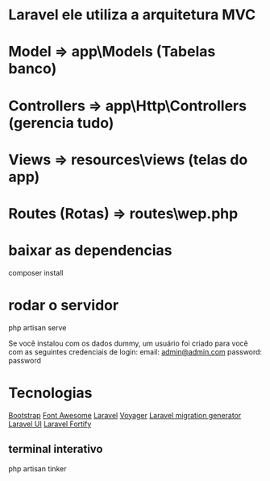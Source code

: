 # Laravel ele utiliza a arquitetura MVC
# Model => app\Models (Tabelas banco)
# Controllers => app\Http\Controllers (gerencia tudo)
# Views => resources\views (telas do app)
# Routes (Rotas) => routes\wep.php 

# baixar as dependencias
composer install
# rodar o servidor
php artisan serve

Se você instalou com os dados dummy, um usuário foi criado para você com as seguintes credenciais de login:
email: admin@admin.com
password: password

# Tecnologias
[Bootstrap](https://getbootstrap.com/docs/5.2/getting-started/introduction/)
[Font Awesome](https://fontawesome.com/search?o=r&m=free)
[Laravel](https://laravel.com/docs/9.x)
[Voyager](https://voyager-docs.devdojo.com/bread/introduction)
[Laravel migration generator](https://github.com/kitloong/laravel-migrations-generator)
[Laravel UI](https://github.com/laravel/ui)
[Laravel Fortify](https://laravel.com/docs/9.x/fortify)

## terminal interativo
php artisan tinker
